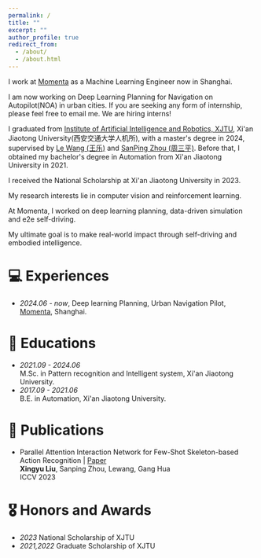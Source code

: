 ```yaml
---
permalink: /
title: ""
excerpt: ""
author_profile: true
redirect_from: 
  - /about/
  - /about.html
---
```


<!-- {% if site.google_scholar_stats_use_cdn %}
{% assign gsDataBaseUrl = "https://cdn.jsdelivr.net/gh/" | append: site.repository | append: "@" %}
{% else %}
{% assign gsDataBaseUrl = "https://raw.githubusercontent.com/" | append: site.repository | append: "/" %}
{% endif %}
{% assign url = gsDataBaseUrl | append: "google-scholar-stats/gs_data_shieldsio.json" %} -->

<span class='anchor' id='about-me'></span>

I work at [Momenta](https://www.momenta.cn/) as a Machine Learning Engineer now in Shanghai.

I am now working on Deep Learning Planning for Navigation on Autopilot(NOA) in urban cities. If you are seeking any form of internship, please feel free to email me. We are hiring interns!

I graduated from [Institute of Artificial Intelligence and Robotics, XJTU](http://www.aiar.xjtu.edu.cn/), Xi'an Jiaotong University(西安交通大学人机所), with a master's degree in 2024, supervised by [Le Wang (王乐)](https://gr.xjtu.edu.cn/web/lewang) 
and [SanPing Zhou (周三平)](https://gr.xjtu.edu.cn/web/spzhou). Before that, I obtained my bachelor's degree in Automation from Xi'an Jiaotong University in 2021.

I received the National Scholarship at Xi'an Jiaotong University in 2023.

My research interests lie in computer vision and reinforcement learning.

At Momenta, I worked on deep learning planning, data-driven simulation and e2e self-driving.

My ultimate goal is to make real-world impact through self-driving and embodied intelligence. 

# 💻 Experiences
- *2024.06 - now*, Deep learning Planning, Urban Navigation Pilot, [Momenta](https://www.momenta.cn/), Shanghai.
  
# 📖 Educations
- *2021.09 - 2024.06* <br> M.Sc. in Pattern recognition and Intelligent system, Xi'an Jiaotong University.
- *2017.09 - 2021.06* <br> B.E. in Automation, Xi'an Jiaotong University.
  
# 📝 Publications 
- Parallel Attention Interaction Network for Few-Shot Skeleton-based Action Recognition \| [Paper](https://openaccess.thecvf.com/content/ICCV2023/papers/Liu_Parallel_Attention_Interaction_Network_for_Few-Shot_Skeleton-Based_Action_Recognition_ICCV_2023_paper.pdf)
<br>**Xingyu Liu**, Sanping Zhou, Lewang, Gang Hua
<br> ICCV 2023


# 🎖 Honors and Awards
- *2023* National Scholarship of XJTU
- *2021,2022* Graduate Scholarship of XJTU
